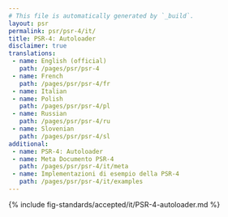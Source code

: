 ```yaml
---
# This file is automatically generated by `_build`.
layout: psr
permalink: psr/psr-4/it/
title: PSR-4: Autoloader
disclaimer: true
translations:
 - name: English (official)
   path: /pages/psr/psr-4
 - name: French
   path: /pages/psr/psr-4/fr
 - name: Italian
 - name: Polish
   path: /pages/psr/psr-4/pl
 - name: Russian
   path: /pages/psr/psr-4/ru
 - name: Slovenian
   path: /pages/psr/psr-4/sl
additional:
 - name: PSR-4: Autoloader
 - name: Meta Documento PSR-4
   path: /pages/psr/psr-4/it/meta
 - name: Implementazioni di esempio della PSR-4
   path: /pages/psr/psr-4/it/examples
---
```


{% include fig-standards/accepted/it/PSR-4-autoloader.md %}